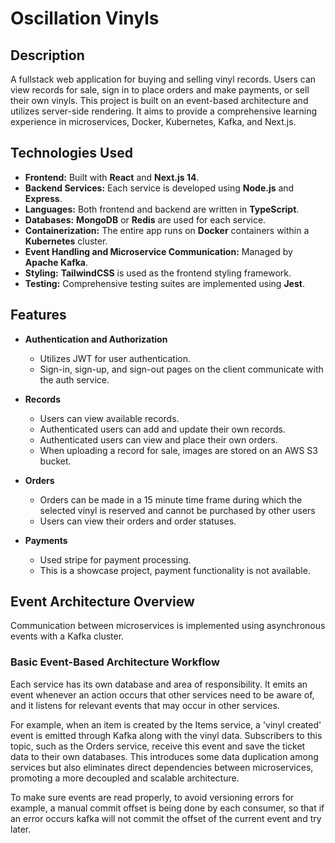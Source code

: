 # Oscillation Vinyls

## Description

A fullstack web application for buying and selling vinyl records. Users can view records for sale, sign in to place orders and make payments, or sell their own vinyls. This project is built on an event-based architecture and utilizes server-side rendering. It aims to provide a comprehensive learning experience in microservices, Docker, Kubernetes, Kafka, and Next.js.

## Technologies Used

* **Frontend:** Built with **React** and **Next.js 14**.
* **Backend Services:** Each service is developed using **Node.js** and **Express**.
* **Languages:** Both frontend and backend are written in **TypeScript**.
* **Databases:** **MongoDB** or **Redis** are used for each service.
* **Containerization:** The entire app runs on **Docker** containers within a **Kubernetes** cluster.
* **Event Handling and Microservice Communication:** Managed by **Apache Kafka**.
* **Styling:** **TailwindCSS** is used as the frontend styling framework.
* **Testing:** Comprehensive testing suites are implemented using **Jest**.

## Features

* **Authentication and Authorization**
    - Utilizes JWT for user authentication.
    - Sign-in, sign-up, and sign-out pages on the client communicate with the auth service.

* **Records**
    - Users can view available records.
    - Authenticated users can add and update their own records.
    - Authenticated users can view and place their own orders.
    - When uploading a record for sale, images are stored on an AWS S3 bucket.

* **Orders**
    - Orders can be made in a 15 minute time frame during which the selected vinyl is reserved and cannot be purchased by other users
    - Users can view their orders and order statuses.

* **Payments**
    - Used stripe for payment processing.
    - This is a showcase project, payment functionality is not available.


## Event Architecture Overview

Communication between microservices is implemented using asynchronous events with a Kafka cluster.

### Basic Event-Based Architecture Workflow

Each service has its own database and area of responsibility. It emits an event whenever an action occurs that other services need to be aware of, and it listens for relevant events that may occur in other services.

For example, when an item is created by the Items service, a 'vinyl created' event is emitted through Kafka along with the vinyl data. Subscribers to this topic, such as the Orders service, receive this event and save the ticket data to their own databases. This introduces some data duplication among services but also eliminates direct dependencies between microservices, promoting a more decoupled and scalable architecture.

To make sure events are read properly, to avoid versioning errors for example, a manual commit offset is being done by each consumer, so that if an error occurs kafka will not commit the offset of the current event and try later.
